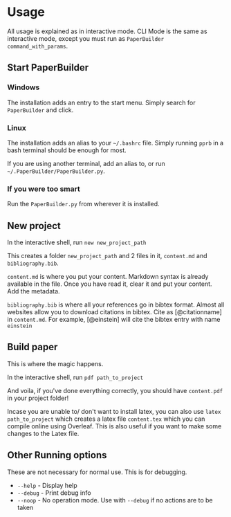 # Usage

All usage is explained as in interactive mode. CLI Mode is the same as interactive mode, except you must run as `PaperBuilder command_with_params`.

## Start PaperBuilder

### Windows

The installation adds an entry to the start menu. Simply search for `PaperBuilder` and click.

### Linux

The installation adds an alias to your `~/.bashrc` file. Simply running `pprb` in a bash terminal should be enough for most.

If you are using another terminal, add an alias to, or run `~/.PaperBuilder/PaperBuilder.py`.

### If you were too smart

Run the `PaperBuilder.py` from wherever it is installed.

## New project

In the interactive shell, run `new new_project_path`

This creates a folder `new_project_path` and 2 files in it, `content.md` and `bibliography.bib`.

`content.md` is where you put your content. Markdown syntax is already available in the file. Once you have read it, clear it and put your content. Add the metadata.

`bibliography.bib` is where all your references go in bibtex format. Almost all websites allow you to download citations in bibtex. Cite as [@citationname] in `content.md`. For example, [@einstein] will cite the bibtex entry with name `einstein`

## Build paper

This is where the magic happens.

In the interactive shell, run `pdf path_to_project`

And voila, if you've done everything correctly, you should have `content.pdf` in your project folder!

Incase you are unable to/ don't want to install latex, you can also use `latex path_to_project` which creates a latex file `content.tex` which you can compile online using Overleaf. This is also useful if you want to make some changes to the Latex file.

## Other Running options

These are not necessary for normal use. This is for debugging.

- `--help` - Display help
- `--debug` - Print debug info
- `--noop` - No operation mode. Use with `--debug` if no actions are to be taken

